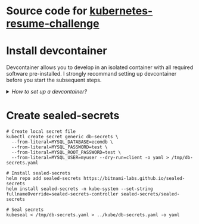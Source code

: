 # Source code for [kubernetes-resume-challenge](https://cloudresumechallenge.dev/docs/extensions/kubernetes-challenge/)

# Install devcontainer

Devcontainer allows you to develop in an isolated container with all required software pre-installed. I strongly recommand setting up devcontainer before you start the subsequent steps. 

<details>
  <summary><i>How to set up a devcontainer?</i></summary>

1. Ensure Docker is installed and running
1. Install [vscode](https://code.visualstudio.com/) and `Dev Containers` extension
1. Open this project in vscode
1. Launch `Command Palette` from the UI or run `⌘ + Shift + P` if you are on Mac
1. Select either `Reopen in Container` or `Rebuild Container` to start the Devcontainer
1. Start terminal in vscode before you run the subsequent steps
</details>

# Create sealed-secrets

```
# Create local secret file
kubectl create secret generic db-secrets \
  --from-literal=MYSQL_DATABASE=ecomdb \
  --from-literal=MYSQL_PASSWORD=test \
  --from-literal=MYSQL_ROOT_PASSWORD=test \
  --from-literal=MYSQL_USER=myuser --dry-run=client -o yaml > /tmp/db-secrets.yaml

# Install sealed-secrets
helm repo add sealed-secrets https://bitnami-labs.github.io/sealed-secrets
helm install sealed-secrets -n kube-system --set-string fullnameOverride=sealed-secrets-controller sealed-secrets/sealed-secrets

# Seal secrets
kubeseal < /tmp/db-secrets.yaml > ../kube/db-secrets.yaml -o yaml
```